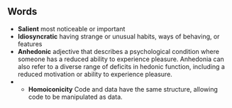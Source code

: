 
## Words
- **Salient**
	most noticeable or important
- **Idiosyncratic**
	having strange or unusual habits, ways of behaving, or features
- **Anhedonic**
	adjective that describes a psychological condition where someone has a reduced ability to experience pleasure. Anhedonia can also refer to a diverse range of deficits in hedonic function, including a reduced motivation or ability to experience pleasure.
- - **Homoiconicity** 
	Code and data have the same structure, allowing code to be manipulated as data.
